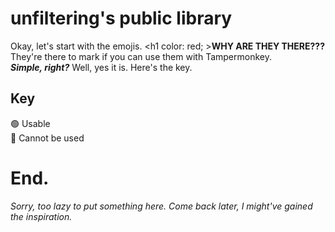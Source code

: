 # unfiltering's public library
Okay, let's start with the emojis. <h1 color: red; >**WHY ARE THEY THERE???**</h1>
They're there to mark if you can use them with Tampermonkey.<br>***Simple, right?*** Well, yes it is. Here's the key.
## Key
🟢 Usable <br>
🔴 Cannot be used <br>
# End.

*Sorry, too lazy to put something here. Come back later, I might've gained the inspiration.*
